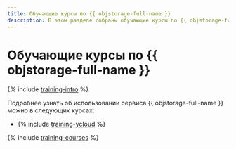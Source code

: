 ```yaml
---
title: Обучающие курсы по {{ objstorage-full-name }}
description: В этом разделе собраны обучающие курсы по {{ objstorage-full-name }}.
---
```


# Обучающие курсы по {{ objstorage-full-name }}

{% include [training-intro](../_includes/training/training-intro.md) %}

Подробнее узнать об использовании сервиса {{ objstorage-full-name }} можно в следующих курсах:
* {% include [training-ycloud](../_includes/training/training-csi.md) %}

{% include [training-courses](../_includes/training/training-courses.md) %}